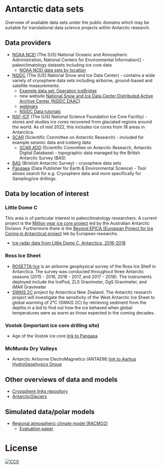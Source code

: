 # Antarctic data sets
Overview of available data sets under the public domains which may be suitable for translational data science projects within Antarctic research. 

## Data providers

* [NOAA NCEI](https://www.ncei.noaa.gov/products/paleoclimatology/ice-core) (The [US] National Oceanic and Atmospheric Administration, National Centers for Environmental Information)] - paleoclimatology datasets including ice core data
  * [NOAA NCEI data sets by location](https://www.ncei.noaa.gov/access/paleo-search/reports/location?dataTypeId=7&search=true)
* [NSIDC](https://nsidc.org/home) (The [US] National Snow and Ice Data Center) - contains a wide variety of cryosphere data sets including airborne, ground-based and satellite measurements.
  * [Example data set: Operation IceBridge](https://nsidc.org/data/icebridge)
  * new website [National Snow and Ice Data Center Distributed Active Archive Center (NSIDC DAAC)](https://www.earthdata.nasa.gov/topics/cryosphere)
  * [webinars](https://www.earthdata.nasa.gov/learn/webinars-and-tutorials/nsidc-daac-24-aug-2022)
  * [NSIDC Data tutorials](https://github.com/nsidc/NSIDC-Data-Tutorials)
* [NSF-ICF](https://icecores.org/inventory) (The [US] National Science Foundation Ice Core Facility) - stores and studies ice cores recovered from glaciated regions around the world. As of mid 2022, this includes ice cores from 18 areas in Antarctica.
* [SCAR](https://scar.org/resources/data/) (Scientific Committee on Antarctic Research) - included for example seismic data and iceberg data
  * [SCAR ADD](https://www.bas.ac.uk/project/add/) (Scientific Committee on Antarctic Research, Antarctic Digital Database) - topographic data managed by the British Antarctic Survey (BAS)
* [BAS](https://data.bas.ac.uk/terms.php?topic=Cryosphere) (Bristish Antarctic Survey) - cryosphere data sets
* [Pangaea](https://www.pangaea.de/?t=Cryosphere) (Data Publisher for Earth & Environmental Science) - Tool allows search for e.g. Cryosphere data and more specifically for Sampling/ice drillings.


## Data by location of interest

### Little Dome C

This area is of particular interest to paleoclimatology researchers. A current project is the [Million year ice core project](https://www.antarctica.gov.au/science/climate-processes-and-change/antarctic-palaeoclimate/million-year-ice-core/) led by the Australian Antarctic Division. Furthermore there is the [Beyond EPICA (European Project for Ice Coring in Antarctica) project](https://www.beyondepica.eu/en/) leb by European researchs.

* [Ice radar data from Little Dome C, Antarctica, 2016-2018](https://data.bas.ac.uk/metadata.php?id=GB/NERC/BAS/PDC/01623)

### Ross Ice Sheet

* [ROSETTA-Ice](https://pgg.ldeo.columbia.edu/data/rosetta-ice) is an airborne geophysical survey of the Ross Ice Shelf in Antarctica. The survey was conducted throughout three Antarctic seasons (2015 - 2016, 2016 - 2017, and 2017 - 2018). The instruments deployed include the IcePod, ZLS Gravimeter, DgS Gravimeter, and iMAR Gravimeter
* [SWAIS 2C](https://www.antarcticanz.govt.nz/media/news/drilling-into-antarcticas-past-to-see-our-future) project by Antarctica New Zealand. The Antarctic research project will investigate the sensitivity of the West Antarctic Ice Sheet to global warming of 2°C (SWAIS 2C) by retrieving sediment from the depths in a bid to find out how the ice behaved when global temperatures were as warm as those expected in the coming decades.

### Vostok (important ice core drilling site)
* Age of the Vostok ice core [link to Pangaea](https://doi.pangaea.de/10.1594/PANGAEA.55504)

### McMurdo Dry Valleys
* Antarctic Airborne ElectroMagnetics (ANTAEM) [link to Aarhus HydroGeophysics Group](https://hgg.au.dk/projects/antaem-antarctica-aem)

## Other overviews of data and models

* [Cryosphere links repository](https://github.com/tom-andersson/cryosphere-links)
* [AntarcticGlaciers](https://www.antarcticglaciers.org/antarctica-2/antarctic-datasets/)

## Simulated data/polar models
* [Regional atmospheric climate model (RACMO2)](https://www.projects.science.uu.nl/iceclimate/models/racmo-model.php)
  * [Evaluation paper](https://tc.copernicus.org/articles/12/1479/2018/)

# License

[![CC0](https://licensebuttons.net/p/zero/1.0/88x31.png)](https://creativecommons.org/publicdomain/zero/1.0/)
